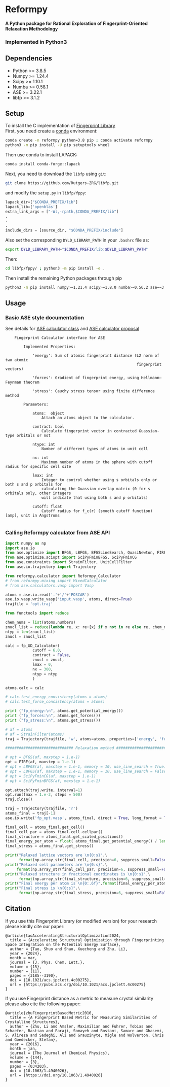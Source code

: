 # Reformpy

**A Python package for Rational Exploration of Fingerprint-Oriented Relaxation Methodology**

### Implemented in Python3

## Dependencies
* Python >= 3.8.5
* Numpy >= 1.24.4
* Scipy >= 1.10.1
* Numba >= 0.58.1
* ASE >= 3.22.1
* libfp >= 3.1.2

## Setup
To install the C implementation of [Fingerprint Library](https://github.com/Rutgers-ZRG/libfp)  \
First, you need create a [conda](https://conda.io/projects/conda/en/latest/user-guide/install/index.html) environment:
  ```bash
  conda create -n reformpy python=3.8 pip ; conda activate reformpy
  python3 -m pip install -U pip setuptools wheel
  ```
Then use conda to install LAPACK:
  ```bash
  conda install conda-forge::lapack
  ```
Next, you need to download the `libfp` using `git`:
  ```bash
  git clone https://github.com/Rutgers-ZRG/libfp.git
  ```
and modify the `setup.py` in `libfp/fppy`:
  ```python
  lapack_dir=["$CONDA_PREFIX/lib"]
  lapack_lib=['openblas']
  extra_link_args = ["-Wl,-rpath,$CONDA_PREFIX/lib"]
  .
  .
  .
  include_dirs = [source_dir, "$CONDA_PREFIX/include"]
  ```
  Also set the corresponding `DYLD_LIBRARY_PATH` in your `.bashrc` file as:
  ```bash
  export DYLD_LIBRARY_PATH="$CONDA_PREFIX/lib:$DYLD_LIBRARY_PATH"
  ```
  Then:
  ```bash
  cd libfp/fppy/ ; python3 -m pip install -e .
  ```


Then install the remaining Python packages through pip
  ```bash
  python3 -m pip install numpy>=1.21.4 scipy>=1.8.0 numba>=0.56.2 ase==3.22.1
  ```

## Usage
### Basic ASE style documentation
See details for [ASE calculator class](https://wiki.fysik.dtu.dk/ase/development/calculators.html)
and [ASE calculator proposal](https://wiki.fysik.dtu.dk/ase/development/proposals/calculators.html#aep1)
```
    Fingerprint Calculator interface for ASE
    
        Implemented Properties:
        
            'energy': Sum of atomic fingerprint distance (L2 norm of two atomic 
                                                          fingerprint vectors)
            
            'forces': Gradient of fingerprint energy, using Hellmann–Feynman theorem
            
            'stress': Cauchy stress tensor using finite difference method
            
        Parameters:
        
            atoms:  object
                Attach an atoms object to the calculator.
                
            contract: bool
                Calculate fingerprint vector in contracted Guassian-type orbitals or not
            
            ntype: int
                Number of different types of atoms in unit cell
            
            nx: int
                Maximum number of atoms in the sphere with cutoff radius for specific cell site
                
            lmax: int
                Integer to control whether using s orbitals only or both s and p orbitals for 
                calculating the Guassian overlap matrix (0 for s orbitals only, other integers
                will indicate that using both s and p orbitals)
                
            cutoff: float
                Cutoff radius for f_c(r) (smooth cutoff function) [amp], unit in Angstroms
                
```


### Calling Reformpy calculator from ASE API
```python
import numpy as np
import ase.io
from ase.optimize import BFGS, LBFGS, BFGSLineSearch, QuasiNewton, FIRE
from ase.optimize.sciopt import SciPyFminBFGS, SciPyFminCG
from ase.constraints import StrainFilter, UnitCellFilter
from ase.io.trajectory import Trajectory

from reformpy.calculator import Reformpy_Calculator
# from reformpy.mixing import MixedCalculator
# from ase.calculators.vasp import Vasp

atoms = ase.io.read('.'+'/'+'POSCAR')
ase.io.vasp.write_vasp('input.vasp', atoms, direct=True)
trajfile = 'opt.traj'

from functools import reduce

chem_nums = list(atoms.numbers)
znucl_list = reduce(lambda re, x: re+[x] if x not in re else re, chem_nums, [])
ntyp = len(znucl_list)
znucl = znucl_list

calc = fp_GD_Calculator(
            cutoff = 6.0,
            contract = False,
            znucl = znucl,
            lmax = 0,
            nx = 300,
            ntyp = ntyp
            )

atoms.calc = calc

# calc.test_energy_consistency(atoms = atoms)
# calc.test_force_consistency(atoms = atoms)

print ("fp_energy:\n", atoms.get_potential_energy())
print ("fp_forces:\n", atoms.get_forces())
print ("fp_stress:\n", atoms.get_stress())

# af = atoms
# af = StrainFilter(atoms)
traj = Trajectory(trajfile, 'w', atoms=atoms, properties=['energy', 'forces', 'stress'])

############################## Relaxation method ##############################

# opt = BFGS(af, maxstep = 1.e-1)
opt = FIRE(af, maxstep = 1.e-1)
# opt = LBFGS(af, maxstep = 1.e-1, memory = 10, use_line_search = True)
# opt = LBFGS(af, maxstep = 1.e-1, memory = 10, use_line_search = False)
# opt = SciPyFminCG(af, maxstep = 1.e-1)
# opt = SciPyFminBFGS(af, maxstep = 1.e-1)

opt.attach(traj.write, interval=1)
opt.run(fmax = 1.e-3, steps = 500)
traj.close()

traj = Trajectory(trajfile, 'r')
atoms_final = traj[-1]
ase.io.write('fp_opt.vasp', atoms_final, direct = True, long_format = True, vasp5 = True)

final_cell = atoms_final.get_cell()
final_cell_par = atoms_final.cell.cellpar()
final_structure = atoms_final.get_scaled_positions()
final_energy_per_atom = float( atoms_final.get_potential_energy() / len(atoms_final) )
final_stress = atoms_final.get_stress()

print("Relaxed lattice vectors are \n{0:s}".\
      format(np.array_str(final_cell, precision=6, suppress_small=False)))
print("Relaxed cell parameters are \n{0:s}".\
     format(np.array_str(final_cell_par, precision=6, suppress_small=False)))
print("Relaxed structure in fractional coordinates is \n{0:s}".\
      format(np.array_str(final_structure, precision=6, suppress_small=False)))
print("Final energy per atom is \n{0:.6f}".format(final_energy_per_atom))
print("Final stress is \n{0:s}".\
      format(np.array_str(final_stress, precision=6, suppress_small=False)))
```
## Citation
If you use this Fingerprint Library (or modified version) for your research please kindly cite our paper:
```
@article{taoAcceleratingStructuralOptimization2024,
  title = {Accelerating Structural Optimization through Fingerprinting Space Integration on the Potential Energy Surface},
  author = {Tao, Shuo and Shao, Xuecheng and Zhu, Li},
  year = {2024},
  month = mar,
  journal = {J. Phys. Chem. Lett.},
  volume = {15},
  number = {11},
  pages = {3185--3190},
  doi = {10.1021/acs.jpclett.4c00275},
  url = {https://pubs.acs.org/doi/10.1021/acs.jpclett.4c00275}
}
```
If you use Fingerprint distance as a metric to measure crystal similarity please also cite the following paper:
```
@article{zhuFingerprintBasedMetric2016,
  title = {A Fingerprint Based Metric for Measuring Similarities of Crystalline Structures},
  author = {Zhu, Li and Amsler, Maximilian and Fuhrer, Tobias and Schaefer, Bastian and Faraji, Somayeh and Rostami, Samare and Ghasemi, S. Alireza and Sadeghi, Ali and Grauzinyte, Migle and Wolverton, Chris and Goedecker, Stefan},
  year = {2016},
  month = jan,
  journal = {The Journal of Chemical Physics},
  volume = {144},
  number = {3},
  pages = {034203},
  doi = {10.1063/1.4940026},
  url = {https://doi.org/10.1063/1.4940026}
}
```

